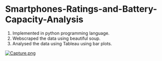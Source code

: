 # Smartphones-Ratings-and-Battery-Capacity-Analysis
1. Implemented in python programming language.
2. Webscraped the data using beautiful soup.
2. Analysed the data using Tableau using bar plots.

[![Capture.png](https://i.postimg.cc/rFLsvSRX/Capture.png)](https://postimg.cc/c6Xd3tcX)
